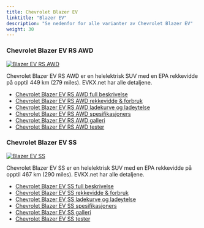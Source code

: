 ```yaml
---
title: Chevrolet Blazer EV
linktitle: "Blazer EV"
description: "Se nedenfor for alle varianter av Chevrolet Blazer EV"
weight: 30
---
```

### Chevrolet Blazer EV RS AWD

<a href="blazer_ev_rs_awd/"><img src="https://media.evkx.net/multimedia/models/chevrolet/blazer_ev/blazer_ev_rs_awd/main_1_st.jpg" class="img-fluid" alt="Blazer EV RS AWD" ></a>

Chevrolet Blazer EV RS AWD er en helelektrisk SUV med en EPA rekkevidde på opptil 449 km (279 miles). EVKX.net har alle detaljene. 

- [Chevrolet Blazer EV RS AWD full beskrivelse](blazer_ev_rs_awd/)
- [Chevrolet Blazer EV RS AWD rekkevidde & forbruk](blazer_ev_rs_awd/rangeandconsumption/)
- [Chevrolet Blazer EV RS AWD ladekurve og ladeytelse](blazer_ev_rs_awd/chargingcurve/)
- [Chevrolet Blazer EV RS AWD spesifikasjoners](blazer_ev_rs_awd/specifications/)
- [Chevrolet Blazer EV RS AWD galleri](blazer_ev_rs_awd/gallery/)
- [Chevrolet Blazer EV RS AWD tester](blazer_ev_rs_awd/reviews/)

### Chevrolet Blazer EV SS

<a href="blazer_ev_ss/"><img src="https://media.evkx.net/multimedia/models/chevrolet/blazer_ev/blazer_ev_ss/main_1_st.jpg" class="img-fluid" alt="Blazer EV SS" ></a>

Chevrolet Blazer EV SS er en helelektrisk SUV med en EPA rekkevidde på opptil 467 km (290 miles). EVKX.net har alle detaljene. 

- [Chevrolet Blazer EV SS full beskrivelse](blazer_ev_ss/)
- [Chevrolet Blazer EV SS rekkevidde & forbruk](blazer_ev_ss/rangeandconsumption/)
- [Chevrolet Blazer EV SS ladekurve og ladeytelse](blazer_ev_ss/chargingcurve/)
- [Chevrolet Blazer EV SS spesifikasjoners](blazer_ev_ss/specifications/)
- [Chevrolet Blazer EV SS galleri](blazer_ev_ss/gallery/)
- [Chevrolet Blazer EV SS tester](blazer_ev_ss/reviews/)

